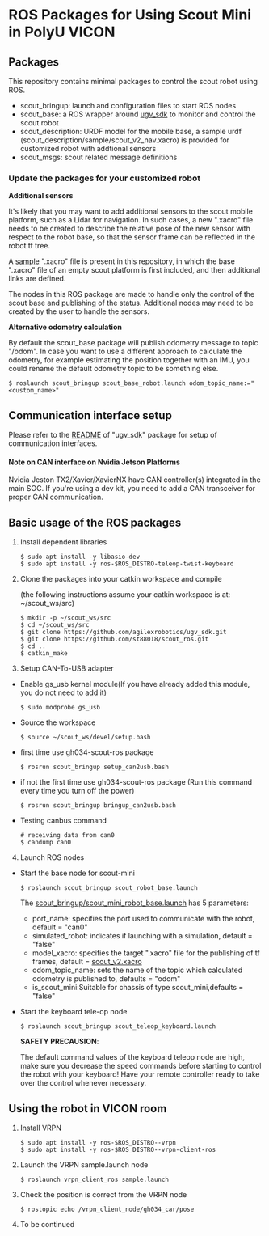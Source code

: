 # ROS Packages for Using Scout Mini in PolyU VICON

## Packages

This repository contains minimal packages to control the scout robot using ROS. 

* scout_bringup: launch and configuration files to start ROS nodes 
* scout_base: a ROS wrapper around [ugv_sdk](https://github.com/agilexrobotics/ugv_sdk) to monitor and control the scout robot
* scout_description: URDF model for the mobile base, a sample urdf (scout_description/sample/scout_v2_nav.xacro) is provided for customized robot with addtional sensors
* scout_msgs: scout related message definitions

### Update the packages for your customized robot

**Additional sensors**

It's likely that you may want to add additional sensors to the scout mobile platform, such as a Lidar for navigation. In such cases, a new ".xacro" file needs to be created to describe the relative pose of the new sensor with respect to the robot base, so that the sensor frame can be reflected in the robot tf tree. 

A [sample](scout_description/sample/scout_v2_nav.xacro) ".xacro" file is present in this repository, in which the base ".xacro" file of an empty scout platform is first included, and then additional links are defined. 

The nodes in this ROS package are made to handle only the control of the scout base and publishing of the status. Additional nodes may need to be created by the user to handle the sensors.

**Alternative odometry calculation**

By default the scout_base package will publish odometry message to topic "/odom". In case you want to use a different approach to calculate the odometry, for example estimating the position together with an IMU, you could rename the default odometry topic to be something else.

```
$ roslaunch scout_bringup scout_base_robot.launch odom_topic_name:="<custom_name>"
```

## Communication interface setup

Please refer to the [README](https://github.com/westonrobot/ugv_sdk_sdk#hardware-interface) of "ugv_sdk" package for setup of communication interfaces.

#### Note on CAN interface on Nvidia Jetson Platforms

Nvidia Jeston TX2/Xavier/XavierNX have CAN controller(s) integrated in the main SOC. If you're using a dev kit, you need to add a CAN transceiver for proper CAN communication. 

## Basic usage of the ROS packages

1. Install dependent libraries

    ```
    $ sudo apt install -y libasio-dev
    $ sudo apt install -y ros-$ROS_DISTRO-teleop-twist-keyboard
    ```

2. Clone the packages into your catkin workspace and compile

    (the following instructions assume your catkin workspace is at: ~/scout_ws/src)

    ```
    $ mkdir -p ~/scout_ws/src
    $ cd ~/scout_ws/src
    $ git clone https://github.com/agilexrobotics/ugv_sdk.git  
    $ git clone https://github.com/st88018/scout_ros.git
    $ cd ..
    $ catkin_make
    ```
    
3. Setup CAN-To-USB adapter

* Enable gs_usb kernel module(If you have already added this module, you do not need to add it)
    ```
    $ sudo modprobe gs_usb
    ```

* Source the workspace
   ```
   $ source ~/scout_ws/devel/setup.bash
   ```

* first time use gh034-scout-ros package
   ```
   $ rosrun scout_bringup setup_can2usb.bash
   ```
   
* if not the first time use gh034-scout-ros package (Run this command every time you turn off the power)
   ```
   $ rosrun scout_bringup bringup_can2usb.bash
   ```
   
* Testing canbus command
    ```
    # receiving data from can0
    $ candump can0
    ```

4. Launch ROS nodes

* Start the base node for scout-mini

    ```
    $ roslaunch scout_bringup scout_robot_base.launch 
    ```

    The [scout_bringup/scout_mini_robot_base.launch](scout_bringup/launch/scout_mini_robot_base.launch) has 5 parameters:

    - port_name: specifies the port used to communicate with the robot, default = "can0"
    - simulated_robot: indicates if launching with a simulation, default = "false"
    - model_xacro: specifies the target ".xacro" file for the publishing of tf frames, default = [scout_v2.xacro](scout_base/description/scout_v2.xacro)
    - odom_topic_name: sets the name of the topic which calculated odometry is published to, defaults = "odom"
    - is_scout_mini:Suitable for chassis of type scout_mini,defaults = "false"

* Start the keyboard tele-op node

    ```
    $ roslaunch scout_bringup scout_teleop_keyboard.launch
    ```

    **SAFETY PRECAUSION**: 

    The default command values of the keyboard teleop node are high, make sure you decrease the speed commands before starting to control the robot with your keyboard! Have your remote controller ready to take over the control whenever necessary. 

## Using the robot in VICON room

1. Install VRPN 
    ```
    $ sudo apt install -y ros-$ROS_DISTRO--vrpn
    $ sudo apt install -y ros-$ROS_DISTRO--vrpn-client-ros
    ```

2. Launch the VRPN sample.launch node
    ```
    $ roslaunch vrpn_client_ros sample.launch
    ```

3. Check the position is correct from the VRPN node
    ```
    $ rostopic echo /vrpn_client_node/gh034_car/pose
    ``` 

4. To be continued


